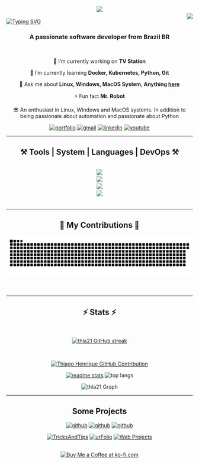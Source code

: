 <div id="header" align="center">
  <img src="https://media.giphy.com/media/M9gbBd9nbDrOTu1Mqx/giphy.gif" width="100"/>
</div>

<img align="right" src="https://visitor-badge.laobi.icu/badge?page_id=thla21.visitor-badge" />

<a href="https://git.io/typing-svg"><img src="https://readme-typing-svg.herokuapp.com?font=Fira+Code&pause=500&color=41EB68&center=true&random=false&width=1000&lines=I'm+Thiago+Henrique.;Just+a+self-taught+person+crazy+about+technology+and+coffee.;Feel+free+to+check+out+my+profile%2C+maybe+I+have+something+that+interests+you" alt="Typing SVG" />
</a>

<h3 align="center">A passionate software developer from Brazil BR</h3>

<br/>

<div align="center">
 
 🔭 I’m currently working on **TV Station**
 
 🌱 I’m currently learning **Docker, Kubernetes, Python, Git**

💬 Ask me about **Linux, Windows, MacOS System, Anything [here](https://github.com/thla21/thla21/issues)**

⚡ Fun fact **Mr. Robot**

😎 An enthusiast in Linux, Windows and MacOS systems. In addition to being passionate about automation and passionate about Python

[![portfolio](https://img.shields.io/badge/portfolio-red?style=for-the-badge&logo=ko-fi&logoColor=white)](https://github.com/thla21/)
[![gmail](https://img.shields.io/badge/gmail-333333?style=for-the-badge&logo=gmail&logoColor=red)](mailto:thiagoheniquela.21@gmail.com)
[![linkedin](https://img.shields.io/badge/linkedin-0077B5?style=for-the-badge&logo=linkedin&logoColor=white)](https://www.linkedin.com/in/thiago-henrique-linhares-de-ara%C3%BAjo-6739a4202/)
[![youtube](https://img.shields.io/badge/youtube-F9F9F9?style=for-the-badge&logo=youtube&logoColor=red)](https://youtu.be/kePxRO98lEY)

<hr/>
 
<h2 align="center">⚒️ Tools | System | Languages | DevOps ⚒️</h2>
<br/>
<div align="center">
    <img src="https://skillicons.dev/icons?i=atom,sublime,autocad,bash,vscode,pycharm,eclipse,github,prometheus,elasticsearch,grafana,heroku,nginx,obsidian,postgres" /><br>
    <img src="https://skillicons.dev/icons?i=apple,windows,linux,arch,debian,ubuntu,mint,redhat,kali" /><br>
    <img src="https://skillicons.dev/icons?i=markdown,git,python,mysql,sqlite,arduino,powershell" /><br>
    <img src="https://skillicons.dev/icons?i=docker,kubernetes,aws,gcp,ansible,terraform,jenkins" />
    
</div>

<br/>
<hr/>

<div align="center">
  <h2>🐍 My Contributions 🐍</h2>
  <picture>
    <source
      media="(prefers-color-scheme: dark)"
      srcset="https://raw.githubusercontent.com/thla21/thla21/manual-run-output/only-svg/github-contribution-grid-snake-dark.svg"
    />
    <source
      media="(prefers-color-scheme: light)"
      srcset="https://raw.githubusercontent.com/thla21/thla21/manual-run-output/only-svg/github-contribution-grid-snake-dark.svg"
    />
    <img
      alt="github contribution grid snake animation"
      src="https://raw.githubusercontent.com/thla21/thla21/manual-run-output/only-svg/github-contribution-grid-snake-dark.svg"
    />
  </picture>
  <br/><br/><br/>
</div>

<hr/>

<h2 align="center">⚡ Stats ⚡</h2>

<br>
<p align="center">
  <a href="https://github.com/thla21">
    <img src="https://github-readme-streak-stats.herokuapp.com/?user=thla21&theme=midnight_purple&border=7F3FBF&background=0D1117" alt="thla21 GitHub streak"/>
  </a>
</p>

<br> 
<p align="center">
  <a href="https://github.com/thla21">
    <img src="https://github-profile-summary-cards.vercel.app/api/cards/profile-details?username=thla21&theme=midnight_purple&border=7F3FBF&background=0D1117" alt="Thiago Henrique GitHub Contribution"/>
  </a>
</p>

<a href="https://github.com/thla21">
   <img src="https://github-readme-stats.vercel.app/api?username=thla21&count_private=true&show_icons=true&rank_icon=github&theme=midnight-purple&border=7F3FBF&background=0D1117" alt="readme stats"/></a>
    <img src="https://github-readme-stats.vercel.app/api/top-langs/?username=thla21&hide=HTML&langs_count=8&layout=compact&theme=midnight-purple&border=7F3FBF&background=0D1117&size_weight=0.5&count_weight=0.5&exclude_repo=github-readme-stats" alt="top langs" height="192px" width="49.5%"/></a>
<br/>

![thla21 Graph](https://github-readme-activity-graph.vercel.app/graph?username=thla21&custom_title=Thiago%20Henrique%20GitHub%20Activity%20Graph&bg_color=0D1117color=7F3FBF&line=7F3FBF&point=7F3FBF&area_color=7F3FBF&border=7F3FBF&title_color=FFFFFF&area=true)

<hr/>

<h2 align="center">Some Projects</h2>

<div align="center">
 
[![github](https://img.shields.io/badge/TricksAndTips-272727?style=for-the-badge&logo=markdown&logoColor=white)](https://github.com/thla21/TricksAndTips)
[![github](https://img.shields.io/badge/Debian-272727?style=for-the-badge&logo=shell&logoColor=white)](https://github.com/thla21/Debian)
[![github](https://img.shields.io/badge/Git-272727?style=for-the-badge&logo=git&logoColor=white)](https://github.com/thla21/Git)

[![TricksAndTips](https://github-readme-stats.vercel.app/api/pin/?username=thla21&repo=TricksAndTips&border_color=7F3FBF&bg_color=0D1117&title_color=C9D1D9&text_color=8B949E&icon_color=7F3FBF)](https://github.com/thla21/TricksAndTips)
[![urFolio](https://github-readme-stats.vercel.app/api/pin/?username=alsiam&repo=urfolio&border_color=7F3FBF&bg_color=0D1117&title_color=C9D1D9&text_color=8B949E&icon_color=7F3FBF)](https://github.com/alsiam/urfolio)
[![Web Projects](https://github-readme-stats.vercel.app/api/pin/?username=alsiam&repo=web-projects&border_color=7F3FBF&bg_color=0D1117&title_color=C9D1D9&text_color=8B949E&icon_color=7F3FBF)](https://github.com/alsiam/web-projects)



<br>

<div align="center">
<a href='https://ko-fi.com/V7V4RAK9C' target='_blank'><img height='64' style='border:0px;height:64px;' src='https://storage.ko-fi.com/cdn/kofi1.png?v=3' border='0' alt='Buy Me a Coffee at ko-fi.com' /></a>
</div>

<br/>
